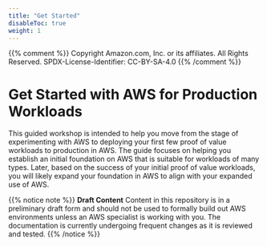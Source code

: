```yaml
---
title: "Get Started"
disableToc: true
weight: 1
---
```

{{% comment %}}
Copyright Amazon.com, Inc. or its affiliates. All Rights Reserved.
SPDX-License-Identifier: CC-BY-SA-4.0
{{% /comment %}}

# Get Started with AWS for Production Workloads

This guided workshop is intended to help you move from the stage of experimenting with AWS to deploying your first few proof of value workloads to production in AWS. The guide focuses on helping you establish an initial foundation on AWS that is suitable for workloads of many types. Later, based on the success of your initial proof of value workloads, you will likely expand your foundation in AWS to align with your expanded use of AWS.

{{% notice note %}}
**Draft Content** Content in this repository is in a preliminary draft form and should not be used to formally build out AWS environments unless an AWS specialist is working with you. The documentation is currently undergoing frequent changes as it is reviewed and tested.
{{% /notice %}}

